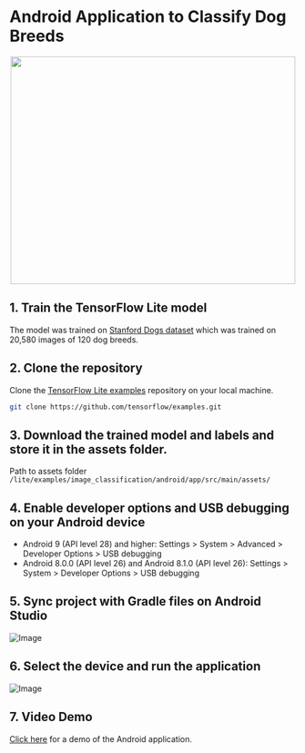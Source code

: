 # Android Application to Classify Dog Breeds

<p align="center">
  <img width="500" height="400" src="https://miro.medium.com/max/1114/1*qeaol3cI-SzwrQhTYrVOTQ.png">
</p>

## 1. Train the TensorFlow Lite model
The model was trained on [Stanford Dogs dataset](http://vision.stanford.edu/aditya86/ImageNetDogs/) which was trained on 20,580 images of 120 dog breeds.

## 2. Clone the repository
Clone the [TensorFlow Lite examples](https://github.com/tensorflow/examples.git) repository on your local machine.
```bash
git clone https://github.com/tensorflow/examples.git
```

## 3. Download the trained model and labels and store it in the assets folder.

Path to assets folder `/lite/examples/image_classification/android/app/src/main/assets/`

## 4. Enable developer options and USB debugging on your Android device
* Android 9 (API level 28) and higher: Settings > System > Advanced > Developer Options > USB debugging
* Android 8.0.0 (API level 26) and Android 8.1.0 (API level 26): Settings > System > Developer Options > USB debugging

## 5. Sync project with Gradle files on Android Studio

![Image](https://miro.medium.com/max/820/1*qwOrrFVOYb8wBp-hiXfV3A.png)	

## 6. Select the device and run the application

![Image](https://miro.medium.com/max/1400/1*y2ZZskgQ9MU3H-Ujv-r7ag.png)

## 7. Video Demo
[Click here](https://youtu.be/2rz38ZZ_iv0) for a demo of the Android application.
